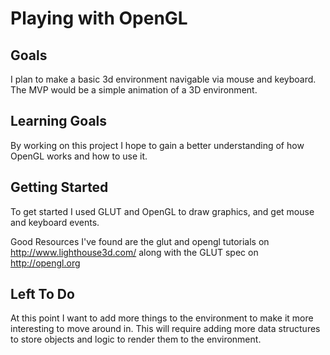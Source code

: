# Playing with OpenGL

## Goals

   I plan to make a basic 3d environment navigable via mouse and keyboard. The MVP would be a simple animation of a 3D environment.

## Learning Goals

   By working on this project I hope to gain a better understanding of how OpenGL works and how to use it.

## Getting Started

   To get started I used GLUT and OpenGL to draw graphics, and get mouse and keyboard events. 
   
   Good Resources I've found are the glut and opengl tutorials on http://www.lighthouse3d.com/ along with the GLUT spec on http://opengl.org

## Left To Do

   At this point I want to add more things to the environment to make it more interesting to move around in. This will require adding more data structures to store objects and logic to render them to the environment.

